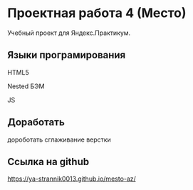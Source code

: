 # Проектная работа 4 (Место)

Учебный проект для Яндекс.Практикум.

## Языки програмирования

HTML5

Nested БЭМ

JS

## Доработать

дороботать сглаживание верстки

## Ссылка на github

https://ya-strannik0013.github.io/mesto-az/
